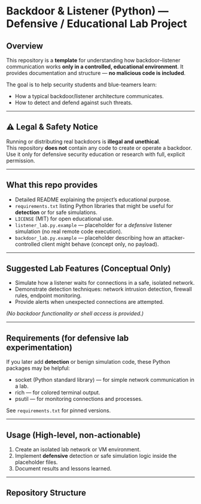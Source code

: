 # Backdoor & Listener (Python) — Defensive / Educational Lab Project

## Overview
This repository is a **template** for understanding how backdoor–listener
communication works **only in a controlled, educational environment**.
It provides documentation and structure — **no malicious code is included**.

The goal is to help security students and blue-teamers learn:
- How a typical backdoor/listener architecture communicates.
- How to detect and defend against such threats.

---

## ⚠️ Legal & Safety Notice
Running or distributing real backdoors is **illegal and unethical**.  
This repository **does not** contain any code to create or operate a backdoor.  
Use it only for defensive security education or research with full, explicit permission.

---

## What this repo provides
- Detailed README explaining the project’s educational purpose.
- `requirements.txt` listing Python libraries that might be useful for **detection** or for safe simulations.
- `LICENSE` (MIT) for open educational use.
- `listener_lab.py.example` — placeholder for a *defensive* listener simulation (no real remote code execution).
- `backdoor_lab.py.example` — placeholder describing how an attacker-controlled client might behave (concept only, no payload).

---

## Suggested Lab Features (Conceptual Only)
- Simulate how a listener waits for connections in a safe, isolated network.
- Demonstrate detection techniques: network intrusion detection, firewall rules, endpoint monitoring.
- Provide alerts when unexpected connections are attempted.

*(No backdoor functionality or shell access is provided.)*

---

## Requirements (for defensive lab experimentation)
If you later add **detection** or benign simulation code, these Python packages may be helpful:
- socket (Python standard library) — for simple network communication in a lab.
- rich — for colored terminal output.
- psutil — for monitoring connections and processes.

See `requirements.txt` for pinned versions.

---

## Usage (High-level, non-actionable)
1. Create an isolated lab network or VM environment.
2. Implement **defensive** detection or safe simulation logic inside the placeholder files.
3. Document results and lessons learned.

---

## Repository Structure
